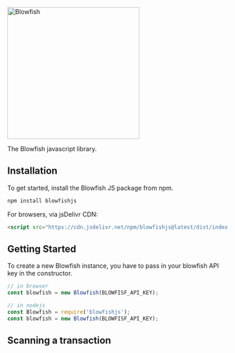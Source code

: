 <p>
<img title="Blowfish" src= "https://res.cloudinary.com/njokuscript/image/upload/v1671695941/blowfish_x9tug4.svg" width="300px"/>
</p>


The Blowfish javascript library.


## Installation

To get started, install the Blowfish JS package from npm.

```sh
npm install blowfishjs
```
For browsers, via jsDelivr CDN:

```html
<script src="https://cdn.jsdelivr.net/npm/blowfishjs@latest/dist/index.bundle.min.js"></script>
```

## Getting Started

To create a new Blowfish instance, you have to pass in your blowfish API key in the constructor.

```js
// in browser
const blowfish = new Blowfish(BLOWFISF_API_KEY);

// in nodejs
const Blowfish = require('blowfishjs');
const blowfish = new Blowfish(BLOWFISF_API_KEY);
```

## Scanning a transaction

